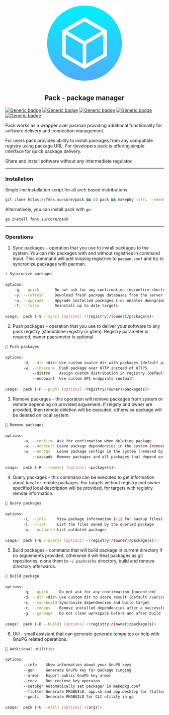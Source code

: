 <p align="center">
<img style="align: center; padding-left: 10px; padding-right: 10px; padding-bottom: 10px;" width="238px" height="238px" src="./logo.png" />
</p>

<h2 align="center">Pack - package manager</h2>

[![Generic badge](https://img.shields.io/badge/license-gpl-orange.svg)](https://fmnx.su/core/pack/src/branch/main/LICENSE)
[![Generic badge](https://img.shields.io/badge/fmnx-repo-006db0.svg)](https://fmnx.su/core/pack)
[![Generic badge](https://img.shields.io/badge/codeberg-repo-45a3fb.svg)](https://codeberg.org/fmnx/pack)
[![Generic badge](https://img.shields.io/badge/github-repo-white.svg)](https://github.com/fmnx-io/pack)
[![Generic badge](https://img.shields.io/badge/package-0.6.2_alpha-00bcd4.svg)](https://fmnx.su/core/-/packages/arch/pack)

Pack works as a wrapper over pacman providing additional functionality for software delivery and connection management.

For users pack provides ability to install packages from any compatible registry using package URL. For developers pack is offering simple interface for quick package delivery.

Share and install software without any intermediate regulator.

---

### Installation

Single line installation script for all arch based distributions:

```sh
git clone https://fmnx.su/core/pack && cd pack && makepkg -sfri --needed --noconfirm
```

Alternatively, you can install pack with `go`:

```sh
go install fmnx.su/core/pack
```

---

### Operations

1. Sync packages - operation that you use to install packages to the system. You can mix packages with and without registries in command input. This command will add missing registries to `pacman.conf` and try to syncronize packages with pacman.

```sh
⚡ Syncronize packages

options:
	-q, --quick       Do not ask for any confirmation (noconfirm shortcut)
	-y, --refresh     Download fresh package databases from the server (-yy force)
	-u, --upgrade     Upgrade installed packages (-uu enables downgrade)
	-f, --force       Reinstall up to date targets

usage:  pack {-S --sync} [options] <(registry)/(owner)/package(s)>
```

2. Push packages - operation that you use to deliver your software to any pack registry (standalone registry or gitea). Registry parameter is required, owner paarameter is optional.

```sh
🚀 Push packages

options:
        -d, --dir <dir> Use custom source dir with packages (default pacman cache)
        -w, --insecure  Push package over HTTP instead of HTTPS
            --distro    Assign custom distribution in registry (default archlinux)
            --endpoint  Use custom API endpoints rootpath

usage:  pack {-P --push} [options] <registry/(owner)/package(s)>
```

3. Remove packages - this operation will remove packages from system or remote depending on provided arguement. If reigsty and owner are provided, then remote deletion will be executed, otherwise package will be deleted on local system.

```sh
📍 Remove packages

options:
        -o, --confirm  Ask for confirmation when deleting package
        -a, --norecurs Leave package dependencies in the system (removed by default)
        -w, --nocfgs   Leave package configs in the system (removed by default)
            --cascade  Remove packages and all packages that depend on them

usage:  pack {-R --remove} [options] <package(s)>
```

4. Query packages - this command can be executed to get information about local or remote packages. For targets without registry and owner specified local description will be provided, for targets with registry remote information.
<!-- If you want to search for a package on remote, just put @ before target package -->

```sh
🔎 Query packages

options:
        -i, --info     View package information (-ii for backup files)
        -l, --list     List the files owned by the queried package
        -o, --outdated List outdated packages

usage:  pack {-Q --query} [options] <(registry)/(owner)/package(s)>
```

5. Build packages - command that will build package in current directory if no arguements provided, otherwise it will treat packages as git repositories, clone them to `~/.packcache` directory, build and remove directory afterwards.

```sh
🔐 Build package

options:
        -q, --quick     Do not ask for any confirmation (noconfirm)
        -d, --dir <dir> Use custom dir to store result (default /var/cache/pacman/pkg)
        -s, --syncbuild Syncronize dependencies and build target
        -r, --rmdeps    Remove installed dependencies after a successful build
        -g, --garbage   Do not clean workspace before and after build

usage:  pack {-B --build} [options] <(registry)/(owner)/package(s)>
```

6. Util - small assistant that can generate generate tempaltes or help with GnuPG related operations.

```sh
📄 Additional utilities

options:
        --info    Show information about your GnuPG keys
        --gen     Generate GnuPG key for package singing
        --armor   Export public GnuPG key armor
        --recv    Run recieve key operaion
        --setpkgr Automatically set packager in makepkg.conf
        --flutter Generate PKGBUILD, app.sh and app.desktop for flutter application
        --gocli   Generate PKGBUILD for CLI utility in go

usage:  pack {-U --util} [options] <(args)>
```

<!-- recvkey
gpg --recv-key 34F27D80E9AC9881528BE30744A372184A26D3EB
 -->
